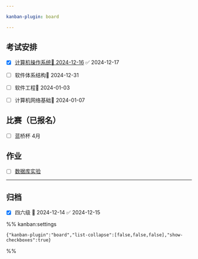 ```yaml
---

kanban-plugin: board

---
```


## 考试安排

- [x] [计算机操作系统📅 2024-12-16](计算机操作系统📅%202024-12-16.md) ✅ 2024-12-17
- [ ] 软件体系结构📅 2024-12-31
- [ ] 软件工程📅 2024-01-03
- [ ] 计算机网络基础📅 2024-01-07


## 比赛（已报名）

- [ ] 蓝桥杯 4月


## 作业

- [ ] [数据库实验](../数据库实验.md)


***

## 归档

- [x] 四六级 📅 2024-12-14 ✅ 2024-12-15

%% kanban:settings
```
{"kanban-plugin":"board","list-collapse":[false,false,false],"show-checkboxes":true}
```
%%